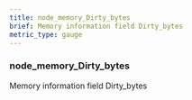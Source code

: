 ```yaml
---
title: node_memory_Dirty_bytes
brief: Memory information field Dirty_bytes
metric_type: gauge
---
```

### node_memory_Dirty_bytes

Memory information field Dirty_bytes